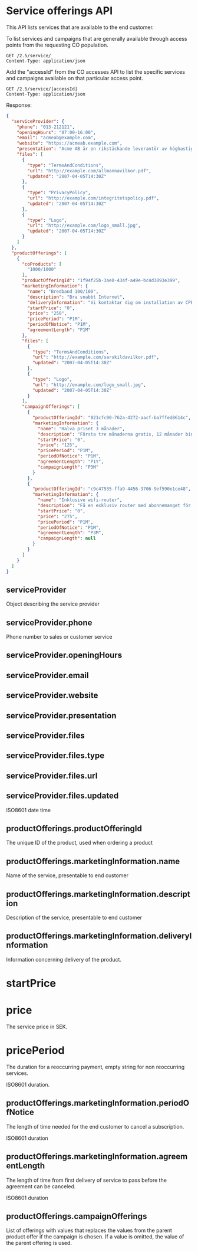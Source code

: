 # Service offerings API

This API lists services that are available to the end customer.

To list services and campaigns that are generally available through access points from the requesting CO population.

```http 
GET /2.5/service/
Content-Type: application/json
```

Add the "accessId" from the CO accesses API to list the specific services and campaigns available on that particular
access point.

```http
GET /2.5/service/[accessId]
Content-Type: application/json
```

Response:

```json
{
  "serviceProvider": {
    "phone": "013-212121",
    "openingHours": "07:00-16:00",
    "email": "acmeab@example.com",
    "website": "https://acmeab.example.com",
    "presentation": "Acme AB är en rikstäckande leverantör av höghastighetsinternet",
    "files": [
      {
        "type": "TermsAndConditions",
        "url": "http://example.com/allmannavilkor.pdf",
        "updated": "2007-04-05T14:30Z"
      },
      {
        "type": "PrivacyPolicy",
        "url": "http://example.com/integritetspolicy.pdf",
        "updated": "2007-04-05T14:30Z"
      },
      {
        "type": "Logo",
        "url": "http://example.com/logo_small.jpg",
        "updated": "2007-04-05T14:30Z"
      }
    ]
  },
  "productOfferings": [
    {
      "coProducts": [
        "1000/1000"
      ],
      "productOfferingId": "1f94f25b-3ae0-434f-a49e-bc4d3093e399",
      "marketingInformation": {
        "name": "Bredband 100/100",
        "description": "Bra snabbt Internet",
        "deliveryInformation": "Vi kontaktar dig om installation av CPE krävs",
        "startPrice": "0",
        "price": "250",
        "pricePeriod": "P1M",
        "periodOfNotice": "P1M",
        "agreementLength": "P1M"
      },
      "files": [
        {
          "type": "TermsAndConditions",
          "url": "http://example.com/sarskildavilkor.pdf",
          "updated": "2007-04-05T14:30Z"
        },
        {
          "type": "Logo",
          "url": "http://example.com/logo_small.jpg",
          "updated": "2007-04-05T14:30Z"
        }
      ],
      "campaignOfferings": [
        {
          "productOfferingId": "821cfc90-762a-4272-aacf-ba7ffed8614c",
          "marketingInformation": {
            "name": "Halva priset 3 månader",
            "description": "Första tre månaderna gratis, 12 månader bindningstid",
            "startPrice": "0",
            "price": "125",
            "pricePeriod": "P1M",
            "periodOfNotice": "P1M",
            "agreementLength": "P1Y",
            "campaignLength": "P3M"
          }
        },
        {
          "productOfferingId": "c9c47535-ffa9-4456-9706-9ef590e1ce48",
          "marketingInformation": {
            "name": "Inklusive wifi-router",
            "description": "Få en exklusiv router med abonnemanget för endast 25 kr mer i månaden, 3 månader bindningstid.",
            "startPrice": "0",
            "price": "275",
            "pricePeriod": "P1M",
            "periodOfNotice": "P1M",
            "agreementLength": "P3M",
            "campaignLength": null
          }
        }
      ]
    }
  ]
}
```

## serviceProvider

Object describing the service provider

## serviceProvider.phone

Phone number to sales or customer service

## serviceProvider.openingHours

## serviceProvider.email

## serviceProvider.website

## serviceProvider.presentation

## serviceProvider.files

## serviceProvider.files.type

## serviceProvider.files.url

## serviceProvider.files.updated

ISO8601 date time

## productOfferings.productOfferingId

The unique ID of the product, used when ordering a product

## productOfferings.marketingInformation.name

Name of the service, presentable to end customer

## productOfferings.marketingInformation.description

Description of the service, presentable to end customer

## productOfferings.marketingInformation.deliveryInformation

Information concerning delivery of the product.

# startPrice

# price

The service price in SEK.

# pricePeriod

The duration for a reoccurring payment, empty string for non reoccurring services.

ISO8601 duration.

## productOfferings.marketingInformation.periodOfNotice

The length of time needed for the end customer to cancel a subscription.

ISO8601 duration

## productOfferings.marketingInformation.agreementLength

The length of time from first delivery of service to pass before the agreement can be canceled.

ISO8601 duration

## productOfferings.campaignOfferings

List of offerings with values that replaces the values from the parent product offer if the campaign is chosen. If a
value is omitted, the value of the parent offering is used.

